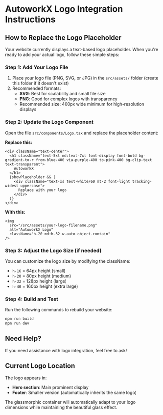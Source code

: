 # AutoworkX Logo Integration Instructions

## How to Replace the Logo Placeholder

Your website currently displays a text-based logo placeholder. When you're ready to add your actual logo, follow these simple steps:

### Step 1: Add Your Logo File
1. Place your logo file (PNG, SVG, or JPG) in the `src/assets/` folder (create this folder if it doesn't exist)
2. Recommended formats:
   - **SVG**: Best for scalability and small file size
   - **PNG**: Good for complex logos with transparency
   - Recommended size: 400px wide minimum for high-resolution displays

### Step 2: Update the Logo Component
Open the file `src/components/Logo.tsx` and replace the placeholder content:

**Replace this:**
```tsx
<div className="text-center">
  <h1 className="text-5xl md:text-7xl font-display font-bold bg-gradient-to-r from-blue-400 via-purple-400 to-pink-400 bg-clip-text text-transparent">
    AutoworkX
  </h1>
  {showPlaceholder && (
    <div className="text-xs text-white/60 mt-2 font-light tracking-widest uppercase">
      Replace with your logo
    </div>
  )}
</div>
```

**With this:**
```tsx
<img 
  src="/src/assets/your-logo-filename.png" 
  alt="AutoworkX Logo" 
  className="h-20 md:h-32 w-auto object-contain"
/>
```

### Step 3: Adjust the Logo Size (if needed)
You can customize the logo size by modifying the className:
- `h-16` = 64px height (small)
- `h-20` = 80px height (medium)
- `h-32` = 128px height (large)
- `h-40` = 160px height (extra large)

### Step 4: Build and Test
Run the following commands to rebuild your website:
```bash
npm run build
npm run dev
```

## Need Help?
If you need assistance with logo integration, feel free to ask!

## Current Logo Location
The logo appears in:
- **Hero section**: Main prominent display
- **Footer**: Smaller version (automatically inherits the same logo)

The glassmorphic container will automatically adapt to your logo dimensions while maintaining the beautiful glass effect.
